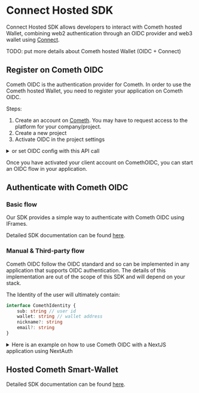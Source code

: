 # Connect Hosted SDK

Connect Hosted SDK allows developers to interact with Cometh hosted Wallet, combining web2 authentication through an
OIDC provider and web3 wallet using [Connect](https://docs.cometh.io/connect/cometh-connect/what-is-connect).

TODO: put more details about Cometh hosted Wallet (OIDC + Connect)

## Register on Cometh OIDC

Cometh OIDC is the authentication provider for Cometh. In order to use the Cometh hosted Wallet, you need to register
your application on Cometh OIDC.

Steps:

1. Create an account on [Cometh](https://app.cometh.io/). You may have to request access to the platform for your
   company/project.
2. Create a new project
3. Activate OIDC in the project settings

<details>
<summary>or set OIDC config with this API call</summary>

TODO: delete this section once dashboard is ready

1. Request OIDC access (Kong) for your project
2. Call the following API to create your OIDC client

```cURL
curl --location 'https://oidc-hosted-connect.develop.core.cometh.tech' \
--header 'Content-Type: application/json' \
--header 'apisecret: xxx' \ # your api key
--data '{
    "name": "xxx", # your application name
    "redirect_uris": [
        "xxx" # your redirect uri 
    ],
    "grant_types": [
        "authorization_code"
    ],
    "token_endpoint_auth_method": "none",
    "response_types": [
        "code"
    ],
    "allowed_oauth2_providers": ["google", "guest"]
    "scope": "openid wallet email profile"
}'
```

</details>

Once you have activated your client account on ComethOIDC, you can start an OIDC flow in your application.

## Authenticate with Cometh OIDC

### Basic flow

Our SDK provides a simple way to authenticate with Cometh OIDC using IFrames.

Detailed SDK documentation can be found [here](packages/core/README.md).

### Manual & Third-party flow

Cometh OIDC follow the OIDC standard and so can be implemented in any application that supports OIDC authentication. The
details of this implementation are out of the scope of this SDK and will depend on your stack.

The Identity of the user will ultimately contain:

```typescript
interface ComethIdentity {
    sub: string // user id
    wallet: string // wallet address
    nickname?: string
    email?: string
}
```

<details>
<summary>Here is an example on how to use Cometh OIDC with a NextJS application using NextAuth</summary>

```typescript
import type { OAuthConfig, OAuthUserConfig } from "next-auth/providers/"

interface ComethProfile {
    id: string
    wallet: string
}

export default function Cometh<P extends ComethProfile>(
    options: OAuthUserConfig<P>
): OAuthConfig<P> {
    return {
        id: "cometh",
        name: "Cometh",
        type: "oidc",
        authorization: {
            params: { scope: "openid email profile wallet" },
        },
        checks: ["pkce"],
        issuer: 'https://oidc-hosted-connect.cometh.io',
        profile(profile, tokens) {
            return {
                id: profile.sub,
                wallet: profile.wallet
            };
        },
        ...options,
    };
}
```

</details>

## Hosted Cometh Smart-Wallet

Detailed SDK documentation can be found [here](packages/core/README.md).
